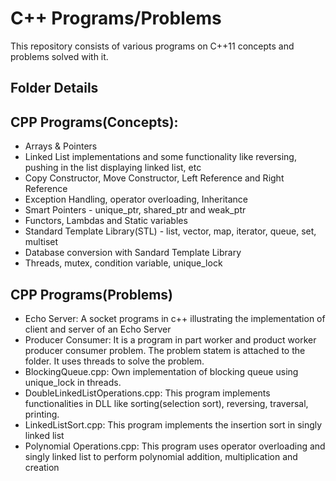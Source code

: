 # C++ Programs/Problems
This repository consists of various programs on C++11 concepts and problems solved with it.

## Folder Details
## CPP Programs(Concepts): 
 * Arrays & Pointers
 * Linked List implementations and some functionality like reversing, pushing in the list displaying linked list, etc
 * Copy Constructor, Move Constructor, Left Reference and Right Reference
 * Exception Handling, operator overloading, Inheritance
 * Smart Pointers - unique_ptr, shared_ptr and weak_ptr
 * Functors, Lambdas and Static variables
 * Standard Template Library(STL) - list, vector, map, iterator, queue, set, multiset
 * Database conversion with Sandard Template Library
 * Threads, mutex, condition variable, unique_lock
    
## CPP Programs(Problems)
 * Echo Server: A socket programs in c++ illustrating the implementation of client and server of an Echo Server
 * Producer Consumer: It is a program in part worker and product worker producer consumer problem. The problem statem is attached to the      folder. It uses threads to solve the problem.
 * BlockingQueue.cpp: Own implementation of blocking queue using unique_lock in threads.
 * DoubleLinkedListOperations.cpp: This program implements functionalities in DLL like sorting(selection sort), reversing, traversal,          printing.
 * LinkedListSort.cpp: This program implements the insertion sort in singly linked list
 * Polynomial Operations.cpp: This program uses operator overloading and singly linked list to perform polynomial addition, multiplication    and creation 

